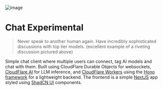 ![image](https://github.com/user-attachments/assets/2c762b14-871d-49ec-acb1-fe432d45c5a9)

# Chat Experimental

> Never speak to another human again. Have incredibly sophisticated discussions with top tier models. (excellent example of a riveting discussion pictured above)

Simple chat client where multiple users can connect, tag AI models and chat with them. Built using CloudFlare Durable Objects for websockets, [CloudFlare AI](https://ai.cloudflare.com/) for LLM inference, and [CloudFlare Workers](https://workers.cloudflare.com/) using the [Hono framework](https://hono.dev/) for a lightweight backend. The frontend is a simple [NextJS](https://nextjs.org/) app styled using [ShadCN UI](https://ui.shadcn.com/) components.
